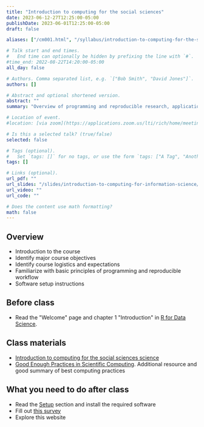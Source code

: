 ```yaml
---
title: "Introduction to computing for the social sciences"
date: 2023-06-12-27T12:25:00-05:00
publishDate: 2023-06-01T12:25:00-05:00
draft: false

aliases: ["/cm001.html", "/syllabus/introduction-to-computing-for-the-social-sciences/"]

# Talk start and end times.
#   End time can optionally be hidden by prefixing the line with `#`.
#time_end: 2022-08-22T14:20:00-05:00
all_day: false

# Authors. Comma separated list, e.g. `["Bob Smith", "David Jones"]`.
authors: []

# Abstract and optional shortened version.
abstract: ""
summary: "Overview of programming and reproducible research, applications to social sciences, and course logistics."

# Location of event.
#location: [via zoom](https://applications.zoom.us/lti/rich/home/meeting/detail)

# Is this a selected talk? (true/false)
selected: false

# Tags (optional).
#   Set `tags: []` for no tags, or use the form `tags: ["A Tag", "Another Tag"]` for one or more tags.
tags: []

# Links (optional).
url_pdf: ""
url_slides: "/slides/introduction-to-computing-for-information-science/"
url_video: ""
url_code: ""

# Does the content use math formatting?
math: false
---
```




## Overview

* Introduction to the course
* Identify major course objectives
* Identify course logistics and expectations
* Familiarize with basic principles of programming and reproducible workflow
* Software setup instructions

## Before class

* Read the "Welcome" page and chapter 1 "Introduction" in [R for Data Science](http://r4ds.had.co.nz/).

## Class materials

* [Introduction to computing for the social sciences science](/notes/intro-to-course/)
* [Good Enough Practices in Scientific Computing](http://journals.plos.org/ploscompbiol/article?id=10.1371/journal.pcbi.1005510). Additional resource and good summary of best computing practices

## What you need to do after class

* Read the [Setup](/setup/) section and install the required software
* Fill out [this survey](https://forms.gle/J8axkKpKZGxYyxYZA)
* Explore this website
